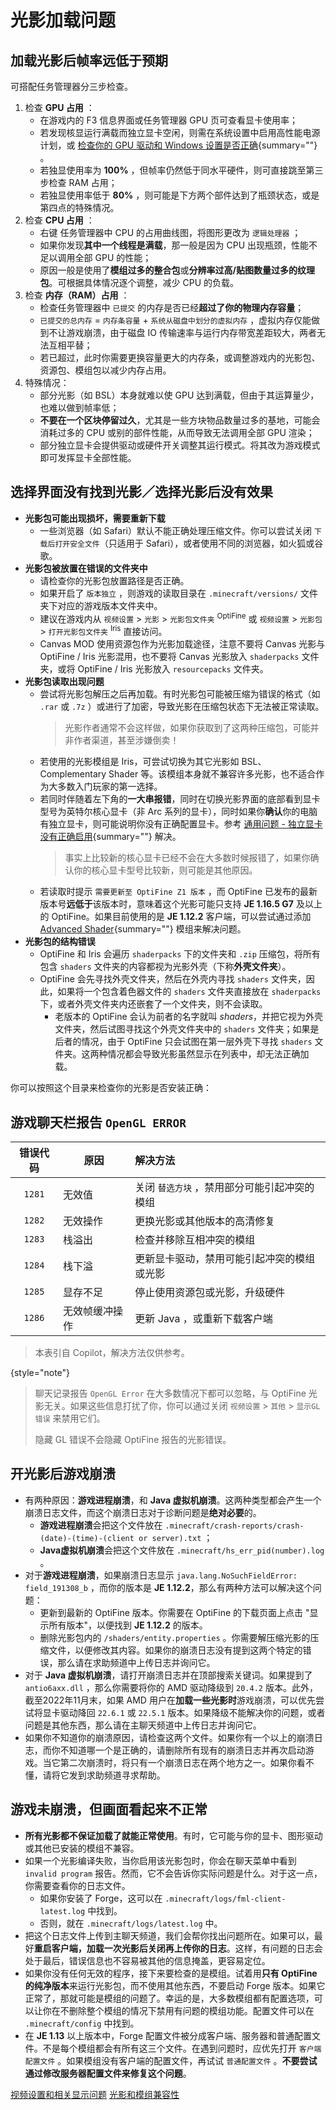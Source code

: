 # 光影加载问题

<primary-label ref="manual"/>

<secondary-label ref="jeDoc"/>
<secondary-label ref="ofDoc"/>
<secondary-label ref="irisDoc"/>
<secondary-label ref="shaderDoc"/>

## 加载光影后帧率远低于预期

可搭配任务管理器分三步检查。

1. 检查 **GPU 占用** ：
   - 在游戏内的 <shortcut>F3</shortcut> 信息界面或任务管理器 GPU 页可查看显卡使用率；
   - 若发现核显运行满载而独立显卡空闲，则需在系统设置中启用高性能电源计划，或 [检查你的 GPU 驱动和 Windows 设置是否正确](troubleshootCommon.md#selGPU){summary=""} 。
   - 若独显使用率为 **100%** ，但帧率仍然低于同水平硬件，则可直接跳至第三步检查 RAM 占用；
   - 若独显使用率低于 **80%** ，则可能是下方两个部件达到了瓶颈状态，或是第四点的特殊情况。 
2. 检查 **CPU 占用** ：
   - <shortcut>右键</shortcut> 任务管理器中 CPU 的占用曲线图，将图形更改为 `逻辑处理器` ；
   - 如果你发现**其中一个线程是满载**，那一般是因为 CPU 出现瓶颈，性能不足以调用全部 GPU 的性能；
   - 原因一般是使用了**模组过多的整合包**或**分辨率过高/贴图数量过多的纹理包**。可根据具体情况逐个调整，减少 CPU 的负载。
3. 检查 **内存（RAM）占用** ：
   - 检查任务管理器中 `已提交` 的内存是否已经**超过了你的物理内存容量**；
   - `已提交的总内存` = `内存条容量` + `系统从磁盘中划分的虚拟内存` ，虚拟内存仅能做到不让游戏崩溃，由于磁盘 IO 传输速率与运行内存带宽差距较大，两者无法互相平替；
   - 若已超过，此时你需要更换容量更大的内存条，或调整游戏内的光影包、资源包、模组包以减少内存占用。
4. 特殊情况：
   - 部分光影（如 BSL）本身就难以使 GPU 达到满载，但由于其运算量少，也难以做到帧率低；
   - **不要在一个区块停留过久**，尤其是一些方块物品数量过多的基地，可能会消耗过多的 CPU 或别的部件性能，从而导致无法调用全部 GPU 渲染；
   - 部分独立显卡会提供驱动或硬件开关调整其运行模式。将其改为游戏模式即可发挥显卡全部性能。

## 选择界面没有找到光影／选择光影后没有效果

- **光影包可能出现损坏，需要重新下载**
  - 一些浏览器（如 Safari）默认不能正确处理压缩文件。你可以尝试关闭 `下载后打开安全文件`（只适用于 Safari），或者使用不同的浏览器，如火狐或谷歌。
- **光影包被放置在错误的文件夹中**
  - 请检查你的光影包放置路径是否正确。
  - 如果开启了 `版本独立` ，则游戏的读取目录在 `.minecraft/versions/` 文件夹下对应的游戏版本文件夹中。
  - 建议在游戏内从 `视频设置` > `光影` > `光影包文件夹` <sup>OptiFine</sup> 或 `视频设置` > `光影包` > `打开光影包文件夹` <sup>Iris</sup> 直接访问。
  - Canvas MOD 使用资源包作为光影加载途径，注意不要将 Canvas 光影与 OptiFine / Iris 光影混用，也不要将 Canvas 光影放入 `shaderpacks` 文件夹，或将 OptiFine / Iris 光影放入 `resourcepacks` 文件夹。
- **光影包读取出现问题**
  - 尝试将光影包解压之后再加载。有时光影包可能被压缩为错误的格式（如 `.rar` 或 `.7z` ）或进行了加密，导致光影在压缩包状态下无法被正常读取。
    > 光影作者通常不会这样做，如果你获取到了这两种压缩包，可能并非作者渠道，甚至涉嫌倒卖！
  - 若使用的光影模组是 Iris，可尝试切换为其它光影如 BSL、Complementary Shader 等。该模组本身就不兼容许多光影，也不适合作为大多数入门玩家的第一选择。
  - 若同时伴随着左下角的**一大串报错**，同时在切换光影界面的底部看到显卡型号为英特尔核心显卡（非 Arc 系列的显卡），同时如果你**确认**你的电脑有独立显卡，则可能说明你没有正确配置显卡。参考 [通用问题 - 独立显卡没有正确启用](troubleshootCommon.md#独立显卡没有正确启用){summary=""} 解决。
    > 事实上比较新的核心显卡已经不会在大多数时候报错了，如果你确认你的核心显卡型号比较新，则可能是其他原因。
  - 若读取时提示 `需要更新至 OptiFine Z1 版本` ，而 OptiFine 已发布的最新版本号**远低于**该版本时，意味着这个光影可能只支持 **JE 1.16.5 G7** 及以上的 OptiFine。如果目前使用的是 **JE 1.12.2** 客户端，可以尝试通过添加 [Advanced Shader](terms.md#advancedShader){summary=""} 模组来解决问题。
- **光影包的结构错误**
  - OptiFine 和 Iris 会遍历 `shaderpacks` 下的文件夹和 `.zip` 压缩包，将所有包含 `shaders` 文件夹的内容都视为光影外壳（下称**外壳文件夹**）。
  - OptiFine 会先寻找外壳文件夹，然后在外壳内寻找 `shaders` 文件夹，因此，如果将一个包含着色器文件的 `shaders` 文件夹直接放在 `shaderpacks` 下，或者外壳文件夹内还嵌套了一个文件夹，则不会读取。
    - 老版本的 OptiFine 会认为前者的名字就叫 *shaders*，并把它视为外壳文件夹，然后试图寻找这个外壳文件夹中的 `shaders` 文件夹；如果是后者的情况，由于 OptiFine 只会试图在第一层外壳下寻找 `shaders` 文件夹。这两种情况都会导致光影虽然显示在列表中，却无法正确加载。

你可以按照这个目录来检查你的光影是否安装正确：

<include from="uniforms.md" element-id="shaderpack_structure_simple"/>

[//]: # (TODO)

[//]: # (## 启用光影后画面出现问题／出现了不兼容的情况)

## 游戏聊天栏报告 `OpenGL ERROR`

|  错误代码  | 原因      | 解决方法                     |
|:------:|---------|:-------------------------|
| `1281` | 无效值     | 关闭 `替选方块` ，禁用部分可能引起冲突的模组 |
| `1282` | 无效操作    | 更换光影或其他版本的高清修复           |
| `1283` | 栈溢出     | 检查并移除互相冲突的模组             |
| `1284` | 栈下溢     | 更新显卡驱动，禁用可能引起冲突的模组或光影    |
| `1285` | 显存不足    | 停止使用资源包或光影，升级硬件          |
| `1286` | 无效帧缓冲操作 | 更新 Java ，或重新下载客户端        |

> 本表引自 Copilot，解决方法仅供参考。
> 
{style="note"}

> 聊天记录报告 `OpenGL Error` 在大多数情况下都可以忽略，与 OptiFine 光影无关。如果这些信息打扰了你，你可以通过关闭 `视频设置` > `其他` > `显示GL错误` 来禁用它们。
> 
> 隐藏 GL 错误不会隐藏 OptiFine 报告的光影错误。

## 开光影后游戏崩溃

- 有两种原因：**游戏进程崩溃**，和 **Java 虚拟机崩溃**。这两种类型都会产生一个崩溃日志文件，而这个崩溃日志对于诊断问题是**绝对必要**的。
  - **游戏进程崩溃**会把这个文件放在 `.minecraft/crash-reports/crash-(date)-(time)-(client or server).txt` ；
  - **Java虚拟机崩溃**会把这个文件放在 `.minecraft/hs_err_pid(number).log` 。
- 对于**游戏进程崩溃**，如果崩溃日志显示 `java.lang.NoSuchFieldError: field_191308_b` ，而你的版本是 **JE 1.12.2**，那么有两种方法可以解决这个问题：
  - 更新到最新的 OptiFine 版本。你需要在 OptiFine 的下载页面上点击 "显示所有版本"，以便找到 **JE 1.12.2** 的版本。
  - 删除光影包内的 `/shaders/entity.properties` 。你需要解压缩光影的压缩文件，以便修改其内容。如果你的崩溃日志没有提到这两个特定的错误，那么请在求助频道中上传日志并询问它。
- 对于 **Java 虚拟机崩溃**，请打开崩溃日志并在顶部搜索关键词。如果提到了 `antio6axx.dll` ，那么你需要将你的 AMD 驱动降级到 `20.4.2` 版本。此外，截至2022年11月末，如果 AMD 用户在**加载一些光影时**游戏崩溃，可以优先尝试将显卡驱动降回 `22.6.1` 或 `22.5.1` 版本。如果降级不能解决你的问题，或者问题是其他东西，那么请在主聊天频道中上传日志并询问它。
- 如果你不知道你的崩溃原因，请检查这两个文件。如果你有一个以上的崩溃日志，而你不知道哪一个是正确的，请删除所有现有的崩溃日志并再次启动游戏。当它第二次崩溃时，将只有一个崩溃日志在两个地方之一。如果你看不懂，请将它发到求助频道寻求帮助。

## 游戏未崩溃，但画面看起来不正常

- **所有光影都不保证加载了就能正常使用**。有时，它可能与你的显卡、图形驱动或其他已安装的模组不兼容。
- 如果一个光影编译失败，当你启用该光影包时，你会在聊天菜单中看到 `invalid program` 报告。然而，它不会告诉你实际问题是什么。对于这一点，你需要查看你的日志文件。
  - 如果你安装了 Forge，这可以在 `.minecraft/logs/fml-client-latest.log` 中找到。
  - 否则，就在 `.minecraft/logs/latest.log` 中。
- 把这个日志文件上传到主聊天频道，我们会帮你找出问题所在。如果可以，最好**重启客户端，加载一次光影后关闭再上传你的日志**。这样，有问题的日志会处于最后，错误信息也不容易被其他的信息掩盖，更容易定位。
- 如果你没有任何无效的程序，接下来要检查的是模组。试着用**只有 OptiFine 的纯净版本**来运行光影包，而不使用其他东西，不要启动 Forge 版本。如果它正常了，那就可能是模组的问题了。幸运的是，大多数模组都有配置选项，可以让你在不删除整个模组的情况下禁用有问题的模组功能。配置文件可以在 `.minecraft/config` 中找到。
- 在 **JE 1.13** 以上版本中，Forge 配置文件被分成客户端、服务器和普通配置文件。不是每个模组都会有所有这三个文件。在遇到问题时，应优先打开 `客户端配置文件` 。如果模组没有客户端的配置文件，再试试 `普通配置文件` 。**不要尝试通过修改服务器配置文件来修复这个问题**。

<seealso>
  <category ref="related">
    <a href="videoSettings.md" summary="这篇文档列出了整个视频设置选项卡中容易出现问题的设置以及修改建议。">视频设置和相关显示问题</a>
    <a href="modsCompatibility.md" summary="这篇文档列出了我们所知的模组和光影间兼容性冲突的解决办法。">光影和模组兼容性</a>
  </category>
</seealso>
